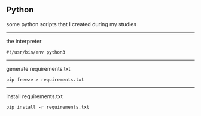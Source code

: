 ## Python

some python scripts that I created during my studies

---
the interpreter
```
#!/usr/bin/env python3
```
---
generate requirements.txt
```
pip freeze > requirements.txt
```
---
install requirements.txt
```
pip install -r requirements.txt
```
